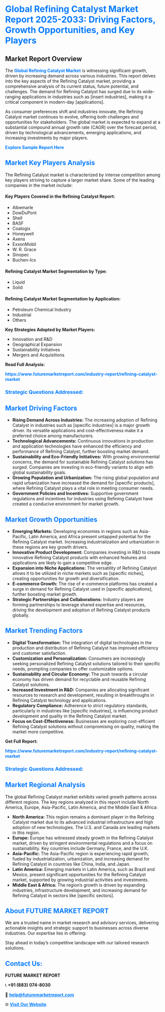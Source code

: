 <h1 style="color: #007BFF;">Global Refining Catalyst Market Report 2025-2033: Driving Factors, Growth Opportunities, and Key Players</h1>

<section id="overview">
<h2>Market Report Overview</h2>
<p>The <a href="https://www.futuremarketreport.com/industry-report/refining-catalyst-market" style="color: #007BFF; text-decoration: none;"><strong>Global Refining Catalyst Market</strong></a> is witnessing significant growth, driven by increasing demand across various industries. This report delves into the key aspects of the Refining Catalyst market, providing a comprehensive analysis of its current status, future potential, and challenges. The demand for Refining Catalyst has surged due to its wide-ranging applications in industries such as [insert industries], making it a critical component in modern-day [applications].</p>
<p>As consumer preferences shift and industries innovate, the Refining Catalyst market continues to evolve, offering both challenges and opportunities for stakeholders. The global market is expected to expand at a substantial compound annual growth rate (CAGR) over the forecast period, driven by technological advancements, emerging applications, and increasing investments by major players.</p>
</section>

<section id="overview">
<p><a href="https://www.futuremarketreport.com/request-sample/reportId=114749" style="color: #007BFF; text-decoration: none;"><strong>Explore Sample Report Here</strong></a></p>
</section>

<section id="key-players">
<h2 style="color: #007BFF;">Market Key Players Analysis</h2>
<p>The Refining Catalyst market is characterized by intense competition among key players striving to capture a larger market share. Some of the leading companies in the market include:</p>
<h4>Key Players Covered in the Refining Catalyst Report:</h4>
<ul><li>Albemarle</li><li>DowDuPont</li><li>Shell</li><li>BASF</li><li>Coalogix</li><li>Honeywell</li><li>Axens</li><li>ExxonMobil</li><li>W. R. Grace</li><li>Sinopec</li><li>Buchen-Ics</li></ul>
<h4>Refining Catalyst Market Segmentation by Type:</h4>
<ul><li>Liquid</li><li>Solid</li></ul>

<h4>Refining Catalyst Market Segmentation by Application:</h4>
<ul><li>Petroleum Chemical Industry</li><li>Industrial</li><li>Others</li></ul>
<p><strong>Key Strategies Adopted by Market Players:</strong></p>
<ul>
<li>Innovation and R&D</li>
<li>Geographical Expansion</li>
<li>Sustainability Initiatives</li>
<li>Mergers and Acquisitions</li>
</ul>
</section>

<section>
<p><strong>Read Full Analysis: </strong></p><a href="https://www.futuremarketreport.com/industry-report/refining-catalyst-market" style="color: #007BFF; text-decoration: none;"><strong>https://www.futuremarketreport.com/industry-report/refining-catalyst-market</strong></a>
<h3 style="color: #007BFF;">Strategic Questions Addressed:</h3>
</section>

<section id="driving-factors">
<h2 style="color: #007BFF;">Market Driving Factors</h2>
<ul>
<li><strong>Rising Demand Across Industries:</strong> The increasing adoption of Refining Catalyst in industries such as [specific industries] is a major growth driver. Its versatile applications and cost-effectiveness make it a preferred choice among manufacturers.</li>
<li><strong>Technological Advancements:</strong> Continuous innovations in production and application technologies have enhanced the efficiency and performance of Refining Catalyst, further boosting market demand.</li>
<li><strong>Sustainability and Eco-Friendly Initiatives:</strong> With growing environmental concerns, the demand for sustainable Refining Catalyst solutions has surged. Companies are investing in eco-friendly variants to align with global sustainability goals.</li>
<li><strong>Growing Population and Urbanization:</strong> The rising global population and rapid urbanization have increased the demand for [specific products], where Refining Catalyst plays a vital role in meeting consumer needs.</li>
<li><strong>Government Policies and Incentives:</strong> Supportive government regulations and incentives for industries using Refining Catalyst have created a conducive environment for market growth.</li>
</ul>
</section>

<section id="growth-opportunities">
<h2 style="color: #007BFF;">Market Growth Opportunities</h2>
<ul>
<li><strong>Emerging Markets:</strong> Developing economies in regions such as Asia-Pacific, Latin America, and Africa present untapped potential for the Refining Catalyst market. Increasing industrialization and urbanization in these regions are key growth drivers.</li>
<li><strong>Innovative Product Development:</strong> Companies investing in R&D to create innovative Refining Catalyst products with enhanced features and applications are likely to gain a competitive edge.</li>
<li><strong>Expansion into Niche Applications:</strong> The versatility of Refining Catalyst allows it to be utilized in niche markets such as [specific niches], creating opportunities for growth and diversification.</li>
<li><strong>E-commerce Growth:</strong> The rise of e-commerce platforms has created a surge in demand for Refining Catalyst used in [specific applications], further boosting market growth.</li>
<li><strong>Strategic Partnerships and Collaborations:</strong> Industry players are forming partnerships to leverage shared expertise and resources, driving the development and adoption of Refining Catalyst products globally.</li>
</ul>
</section>

<section id="trending-factors">
<h2 style="color: #007BFF;">Market Trending Factors</h2>
<ul>
<li><strong>Digital Transformation:</strong> The integration of digital technologies in the production and distribution of Refining Catalyst has improved efficiency and customer satisfaction.</li>
<li><strong>Customization and Personalization:</strong> Consumers are increasingly seeking personalized Refining Catalyst solutions tailored to their specific needs, prompting companies to offer customizable options.</li>
<li><strong>Sustainability and Circular Economy:</strong> The push towards a circular economy has driven demand for recyclable and reusable Refining Catalyst solutions.</li>
<li><strong>Increased Investment in R&D:</strong> Companies are allocating significant resources to research and development, resulting in breakthroughs in Refining Catalyst technology and applications.</li>
<li><strong>Regulatory Compliance:</strong> Adherence to strict regulatory standards, particularly in industries like [specific industries], is influencing product development and quality in the Refining Catalyst market.</li>
<li><strong>Focus on Cost-Effectiveness:</strong> Businesses are exploring cost-efficient Refining Catalyst solutions without compromising on quality, making the market more competitive.</li>
</ul>
</section>

<section>
<p><strong>Get Full Report: </strong></p><a href="https://www.futuremarketreport.com/industry-report/refining-catalyst-market" style="color: #007BFF; text-decoration: none;"><strong>https://www.futuremarketreport.com/industry-report/refining-catalyst-market</strong></a>
<h3 style="color: #007BFF;">Strategic Questions Addressed:</h3>
</section>


<section id="regional-analysis">
<h2 style="color: #007BFF;">Market Regional Analysis</h2>
<p>The global Refining Catalyst market exhibits varied growth patterns across different regions. The key regions analyzed in this report include North America, Europe, Asia-Pacific, Latin America, and the Middle East & Africa:</p>
<ul>
<li><strong>North America:</strong> This region remains a dominant player in the Refining Catalyst market due to its advanced industrial infrastructure and high adoption of new technologies. The U.S. and Canada are leading markets in this region.</li>
<li><strong>Europe:</strong> Europe has witnessed steady growth in the Refining Catalyst market, driven by stringent environmental regulations and a focus on sustainability. Key countries include Germany, France, and the U.K.</li>
<li><strong>Asia-Pacific:</strong> The Asia-Pacific region is experiencing rapid growth, fueled by industrialization, urbanization, and increasing demand for Refining Catalyst in countries like China, India, and Japan.</li>
<li><strong>Latin America:</strong> Emerging markets in Latin America, such as Brazil and Mexico, present significant opportunities for the Refining Catalyst market, supported by growing industrial activities and investments.</li>
<li><strong>Middle East & Africa:</strong> The region’s growth is driven by expanding industries, infrastructure development, and increasing demand for Refining Catalyst in sectors like [specific sectors].</li>
</ul>
</section>

<footer>
<h2 style="color: #007BFF;">About FUTURE MARKET REPORT</h2>
<p>We are a trusted name in market research and advisory services, delivering actionable insights and strategic support to businesses across diverse industries. Our expertise lies in offering:</p>

<p>Stay ahead in today’s competitive landscape with our tailored research solutions.</p>

<h2 style="color: #007BFF;">Contact Us:</h2>
<p><strong>FUTURE MARKET REPORT</strong></p>
<p>📞 <strong>+91 (883) 074-8030</strong></p>
<p>📧 <strong><a href="mailto:help@futuremarketreport.com" style="color: #007BFF;">help@futuremarketreport.com</a></strong></p>
<p>🌐 <strong><a href="https://www.futuremarketreport.com/" style="color: #007BFF;">Visit Our Website</a></strong></p>
</footer>